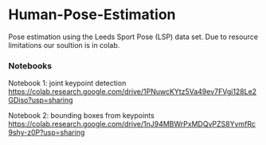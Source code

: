# Human-Pose-Estimation

Pose estimation using the Leeds Sport Pose (LSP) data set.
Due to resource limitations our soultion is in colab.

### Notebooks

Notebook 1: joint keypoint detection
https://colab.research.google.com/drive/1PNuwcKYtz5Va49ev7FVgi128Le2GDiso?usp=sharing

Notebook 2: bounding boxes from keypoints
https://colab.research.google.com/drive/1nJ94MBWrPxMDQvPZS8YvmfRc9shy-z0P?usp=sharing


